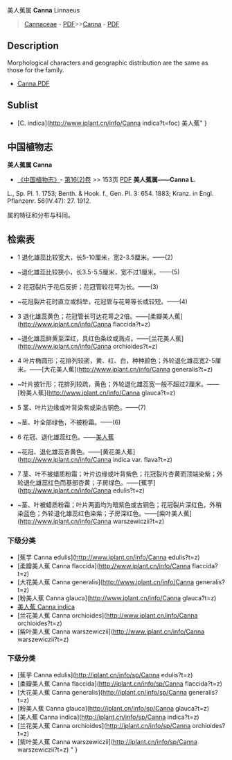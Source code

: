 美人蕉属 **Canna** Linnaeus

> [Cannaceae](http://www.iplant.cn/info/Cannaceae?t=foc) - [PDF](http://www.iplant.cn/foc/pdf/Cannaceae.pdf)>>[Canna](http://www.iplant.cn/info/Canna?t=foc) - [PDF](http://www.iplant.cn/foc/pdf/Canna.pdf)

## Description

Morphological characters and geographic distribution are the same as those for the family.
* [Canna.PDF](http://www.iplant.cn/foc/pdf/Canna.pdf)

## Sublist

* [C.  indica](http://www.iplant.cn/info/Canna indica?t=foc) 美人蕉"
}
## 中国植物志

**美人蕉属 Canna**

* [《中国植物志》](http://www.iplant.cn/frps)- [第16(2)卷](http://www.iplant.cn/frps/vol/16(2)) >> 153页 [PDF](http://www.iplant.cn/frps/pdf/16(2)/153y.pdf)
**美人蕉属——Canna L.**

L., Sp. Pl. 1. 1753; Benth. & Hook. f., Gen. Pl. 3: 654. 1883; Kranz. in Engl. Pflanzenr. 56(IV.47): 27. 1912.

属的特征和分布与科同。

## 检索表

* 1 退化雄蕊比较宽大，长5-10厘米，宽2-3.5厘米。——(2)
* ~退化雄蕊比较狭小，长3.5-5.5厘米，宽不过1厘米。——(5)

* 2 花冠裂片于花后反折；花冠管较花萼为长。——(3)
* ~花冠裂片花时直立或斜举，花冠管与花萼等长或较短。——(4)

* 3 退化雄蕊黄色；花冠管长可达花萼之2倍。——[柔瓣美人蕉](http://www.iplant.cn/info/Canna flaccida?t=z)

* ~退化雄蕊鲜黄至深红，具红色条纹或溅点。——[兰花美人蕉](http://www.iplant.cn/info/Canna orchioides?t=z)
* 4 叶片椭圆形；花排列较密，黄、红、白，种种颜色；外轮退化雄蕊宽2-5厘米。——[大花美人蕉](http://www.iplant.cn/info/Canna generalis?t=z)

* ~叶片披针形；花排列较疏，黄色；外轮退化雄蕊宽一般不超过2厘米。——[粉美人蕉](http://www.iplant.cn/info/Canna glauca?t=z)
* 5 茎、叶片边缘或叶背染紫或染古铜色。——(7)
* ~茎、叶全部绿色，不被粉霜。——(6)

* 6 花冠、退化雄蕊红色。——[美人蕉](Canna-indica-美人蕉.md)

* ~花冠、退化雄蕊杏黄色。——[黄花美人蕉](http://www.iplant.cn/info/Canna indica var. flava?t=z)
* 7 茎、叶不被蜡质粉霜；叶片边缘或叶背紫色；花冠裂片杏黄而顶端染紫；外轮退化雄蕊红色而基部杏黄；子房绿色。——[蕉芋](http://www.iplant.cn/info/Canna edulis?t=z)

* ~茎、叶被蜡质粉霜；叶片两面均为暗紫色或古铜色；花冠裂片深红色，外稍染蓝色；外轮退化雄蕊红色染紫；子房深红色。——[紫叶美人蕉](http://www.iplant.cn/info/Canna warszewiczii?t=z)

### 下级分类
* [蕉芋  Canna edulis](http://www.iplant.cn/info/Canna edulis?t=z)
* [柔瓣美人蕉  Canna flaccida](http://www.iplant.cn/info/Canna flaccida?t=z)
* [大花美人蕉  Canna generalis](http://www.iplant.cn/info/Canna generalis?t=z)
* [粉美人蕉  Canna glauca](http://www.iplant.cn/info/Canna glauca?t=z)
* [美人蕉  Canna indica](Canna-indica-美人蕉.md)
* [兰花美人蕉  Canna orchioides](http://www.iplant.cn/info/Canna orchioides?t=z)
* [紫叶美人蕉  Canna warszewiczii](http://www.iplant.cn/info/Canna warszewiczii?t=z)

### 下级分类
* [蕉芋  Canna edulis](http://iplant.cn/info/sp/Canna edulis?t=z)
* [柔瓣美人蕉  Canna flaccida](http://iplant.cn/info/sp/Canna flaccida?t=z)
* [大花美人蕉  Canna generalis](http://iplant.cn/info/sp/Canna generalis?t=z)
* [粉美人蕉  Canna glauca](http://iplant.cn/info/sp/Canna glauca?t=z)
* [美人蕉  Canna indica](http://iplant.cn/info/sp/Canna indica?t=z)
* [兰花美人蕉  Canna orchioides](http://iplant.cn/info/sp/Canna orchioides?t=z)
* [紫叶美人蕉  Canna warszewiczii](http://iplant.cn/info/sp/Canna warszewiczii?t=z)
"
}
